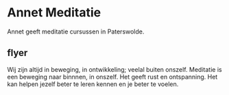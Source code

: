 # Annet Meditatie

Annet geeft meditatie cursussen in Paterswolde.

## flyer

Wij zijn altijd in beweging, in ontwikkeling; veelal buiten onszelf.
Meditatie is een beweging naar binnnen, in onszelf. 
Het geeft rust en ontspanning. Het kan helpen jezelf beter te leren kennen en je beter te voelen.
